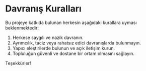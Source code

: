 # Davranış Kuralları

Bu projeye katkıda bulunan herkesin aşağıdaki kurallara uyması beklenmektedir:

1. Herkese saygılı ve nazik davranın.
2. Ayrımcılık, taciz veya rahatsız edici davranışlarda bulunmayın.
3. Yapıcı eleştirilerde bulunun ve açık iletişim kurun.
4. Topluluğun güvenli ve dostane bir ortam olmasını sağlayın.

Teşekkürler!
